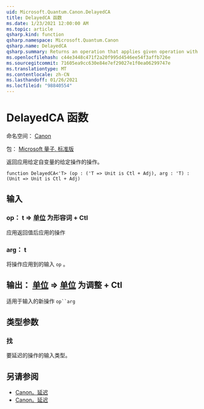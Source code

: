 ```yaml
---
uid: Microsoft.Quantum.Canon.DelayedCA
title: DelayedCA 函数
ms.date: 1/23/2021 12:00:00 AM
ms.topic: article
qsharp.kind: function
qsharp.namespace: Microsoft.Quantum.Canon
qsharp.name: DelayedCA
qsharp.summary: Returns an operation that applies given operation with given argument.
ms.openlocfilehash: c44e3448c471f2a20f995d4546ee54f3affb726e
ms.sourcegitcommit: 71605ea9cc630e84e7ef29027e1f0ea06299747e
ms.translationtype: MT
ms.contentlocale: zh-CN
ms.lasthandoff: 01/26/2021
ms.locfileid: "98840554"
---
```

# <a name="delayedca-function"></a>DelayedCA 函数

命名空间： [Canon](xref:Microsoft.Quantum.Canon)

包： [Microsoft 量子. 标准版](https://nuget.org/packages/Microsoft.Quantum.Standard)


返回应用给定自变量的给定操作的操作。

```qsharp
function DelayedCA<'T> (op : ('T => Unit is Ctl + Adj), arg : 'T) : (Unit => Unit is Ctl + Adj)
```


## <a name="input"></a>输入

### <a name="op--t--unit--is-adj--ctl"></a>op： t => [单位](xref:microsoft.quantum.lang-ref.unit)  为形容词 + Ctl

应用返回值后应用的操作


### <a name="arg--t"></a>arg： t

将操作应用到的输入 `op` 。



## <a name="output--unit--unit--is-adj--ctl"></a>输出： [单位](xref:microsoft.quantum.lang-ref.unit) => [单位](xref:microsoft.quantum.lang-ref.unit)  为调整 + Ctl

适用于输入的新操作 `op``arg`

## <a name="type-parameters"></a>类型参数

### <a name="t"></a>找

要延迟的操作的输入类型。

## <a name="see-also"></a>另请参阅

- [Canon。延迟](xref:Microsoft.Quantum.Canon.Delayed)
- [Canon。延迟](xref:Microsoft.Quantum.Canon.Delay)